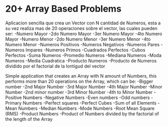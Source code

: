 # 20+ Array Based Problems

Aplicacion sencilla que crea un Vector con N cantidad de Numeros, esta a su vez realiza mas de 20 operaciones sobre el vector, las cuales pueden ser:
-Numero Mayor
-2do Numero Mayor
-3er Numero Mayor
-4to Numero Mayor
-Numero Menor
-2do Numero Menor
-3er Numero Menor
-4to Numero Menor
-Numeros Positivos
-Numeros Negativos
-Numeros Pares
-Numeros Impares
-Numeros Primos
-Cuadrados Perfectos
-Cubos Perfectos
-Suma Numeros
-Promedio Numeros
-Mediana Numeros
-Moda Numeros
-Media Cuadratica
-Producto Numeros
-Producto de Numeros dividido por el factorial de la lontigud del vector

Simple application that creates an Array with N amount of Numbers, this performs more than 20 operations on the Array, which can be:
-Bigger number
-2nd Major Number
-3rd Major Number
-4th Major Number
-Minor Number
-2nd minor number
-3rd Minor Number
-4th to Minor Number
-Positive Numbers
-Negative Numbers
-Even numbers
-Odd numbers
-Primary Numbers
-Perfect squares
-Perfect Cubes
-Sum of all Elements
-Mean Numbers
-Median Numbers
-Mode Numbers
-Root Mean Square (RMS)
-Product Numbers
-Product of Numbers divided by the factorial of the length of the Array